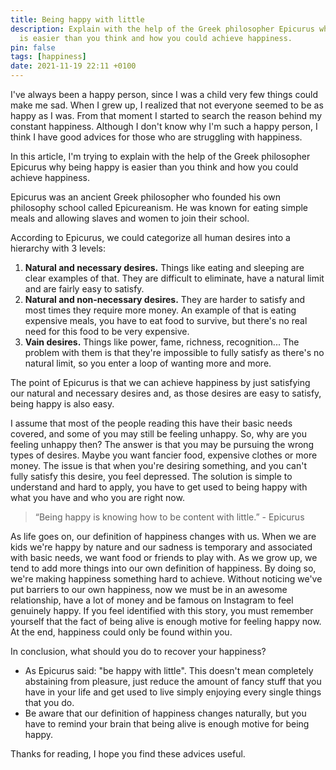 ```yaml
---
title: Being happy with little
description: Explain with the help of the Greek philosopher Epicurus why being happy
  is easier than you think and how you could achieve happiness.
pin: false
tags: [happiness]
date: 2021-11-19 22:11 +0100
---
```


I've always been a happy person, since I was a child very few things could make me sad. When I grew up, I realized that not everyone seemed to be as happy as I was. From that moment I started to search the reason behind my constant happiness. Although I don't know why I'm such a happy person, I think I have good advices for those who are struggling with happiness.

In this article, I'm trying to explain with the help of the Greek philosopher Epicurus why being happy is easier than you think and how you could achieve happiness.

Epicurus was an ancient Greek philosopher who founded his own philosophy school called Epicureanism. He was known for eating simple meals and allowing slaves and women to join their school.

According to Epicurus, we could categorize all human desires into a hierarchy with 3 levels:

1. **Natural and necessary desires.** Things like eating and sleeping are clear examples of that. They are difficult to eliminate, have a natural limit and are fairly easy to satisfy.
2. **Natural and non-necessary desires.** They are harder to satisfy and most times they require more money. An example of that is eating expensive meals, you have to eat food to survive, but there's no real need for this food to be very expensive.
3. **Vain desires.** Things like power, fame, richness, recognition... The problem with them is that they're impossible to fully satisfy as there's no natural limit, so you enter a loop of wanting more and more.

The point of Epicurus is that we can achieve happiness by just satisfying our natural and necessary desires and, as those desires are easy to satisfy, being happy is also easy.

I assume that most of the people reading this have their basic needs covered, and some of you may still be feeling unhappy. So, why are you feeling unhappy then? The answer is that you may be pursuing the wrong types of desires. Maybe you want fancier food, expensive clothes or more money. The issue is that when you're desiring something, and you can't fully satisfy this desire, you feel depressed. The solution is simple to understand and hard to apply, you have to get used to being happy with what you have and who you are right now.

> “Being happy is knowing how to be content with little.” - Epicurus

As life goes on, our definition of happiness changes with us. When we are kids we're happy by nature and our sadness is temporary and associated with basic needs, we want food or friends to play with. As we grow up, we tend to add more things into our own definition of happiness. By doing so, we're making happiness something hard to achieve. Without noticing we've put barriers to our own happiness, now we must be in an awesome relationship, have a lot of money and be famous on Instagram to feel genuinely happy. If you feel identified with this story, you must remember yourself that the fact of being alive is enough motive for feeling happy now. At the end, happiness could only be found within you.

In conclusion, what should you do to recover your happiness?

- As Epicurus said: "be happy with little". This doesn't mean completely abstaining from pleasure, just reduce the amount of fancy stuff that you have in your life and get used to live simply enjoying every single things that you do.
- Be aware that our definition of happiness changes naturally, but you have to remind your brain that being alive is enough motive for being happy.

Thanks for reading, I hope you find these advices useful.